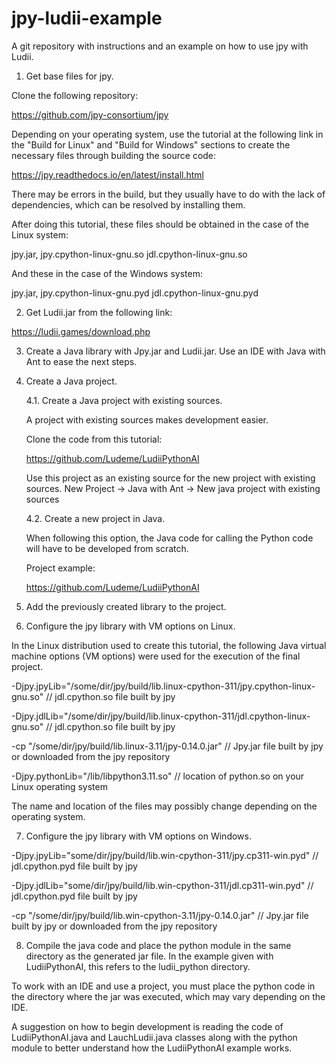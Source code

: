 # jpy-ludii-example
A git repository with instructions and an example on how to use jpy with Ludii.

1. Get base files for jpy.

Clone the following repository:

https://github.com/jpy-consortium/jpy

Depending on your operating system, use the tutorial at the following link in the "Build for Linux" and "Build for Windows" sections to create the necessary files through building the source code:

https://jpy.readthedocs.io/en/latest/install.html

There may be errors in the build, but they usually have to do with the lack of dependencies, which can be resolved by installing them.

After doing this tutorial, these files should be obtained in the case of the Linux system:

jpy.jar, jpy.cpython-linux-gnu.so
jdl.cpython-linux-gnu.so

And these in the case of the Windows system:

jpy.jar, jpy.cpython-linux-gnu.pyd
jdl.cpython-linux-gnu.pyd

2. Get Ludii.jar from the following link:

https://ludii.games/download.php

3. Create a Java library with Jpy.jar and Ludii.jar. Use an IDE with Java with Ant to ease the next steps.

4. Create a Java project.

    4.1. Create a Java project with existing sources.

    A project with existing sources makes development easier.

    Clone the code from this tutorial:

    https://github.com/Ludeme/LudiiPythonAI

    Use this project as an existing source for the new project with existing sources. New Project -> Java with Ant -> New java project with existing sources

    4.2. Create a new project in Java.

    When following this option, the Java code for calling the Python code will have to be developed from scratch.

    Project example:

    https://github.com/Ludeme/LudiiPythonAI

5. Add the previously created library to the project.

6. Configure the jpy library with VM options on Linux.

In the Linux distribution used to create this tutorial, the following Java virtual machine options (VM options) were used for the execution of the final project.

-Djpy.jpyLib="/some/dir/jpy/build/lib.linux-cpython-311/jpy.cpython-linux-gnu.so" // jdl.cpython.so file built by jpy

-Djpy.jdlLib="/some/dir/jpy/build/lib.linux-cpython-311/jdl.cpython-linux-gnu.so" // jdl.cpython.so file built by jpy

-cp "/some/dir/jpy/build/lib.linux-3.11/jpy-0.14.0.jar" // Jpy.jar file built by jpy or downloaded from the jpy repository

-Djpy.pythonLib="/lib/libpython3.11.so" // location of python.so on your Linux operating system

The name and location of the files may possibly change depending on the operating system.

7. Configure the jpy library with VM options on Windows.

-Djpy.jpyLib="some/dir/jpy/build/lib.win-cpython-311/jpy.cp311-win.pyd" // jdl.cpython.pyd file built by jpy

-Djpy.jdlLib="some/dir/jpy/build/lib.win-cpython-311/jdl.cp311-win.pyd" // jdl.cpython.pyd file built by jpy

-cp "/some/dir/jpy/build/lib.win-cpython-3.11/jpy-0.14.0.jar" // Jpy.jar file built by jpy or downloaded from the jpy repository

8. Compile the java code and place the python module in the same directory as the generated jar file. In the example given with LudiiPythonAI, this refers to the ludii_python directory.

To work with an IDE and use a project, you must place the python code in the directory where the jar was executed, which may vary depending on the IDE.

A suggestion on how to begin development is reading the code of LudiiPythonAI.java and LauchLudii.java classes along with the python module to better understand how the LudiiPythonAI example works.